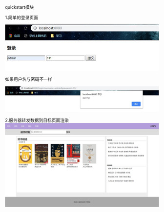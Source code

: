 quickstart模块

1.简单的登录页面

![Image text](https://github.com/xiaotaoqi47/java-web-dev/blob/master/quickstart/4.jpg)

如果用户名与密码不一样

![Image text](https://github.com/xiaotaoqi47/java-web-dev/blob/master/quickstart/5.jpg)




2.服务器转发数据到目标页面渲染
![Image text](https://github.com/xiaotaoqi47/java-web-dev/blob/master/quickstart/6.jpg)


